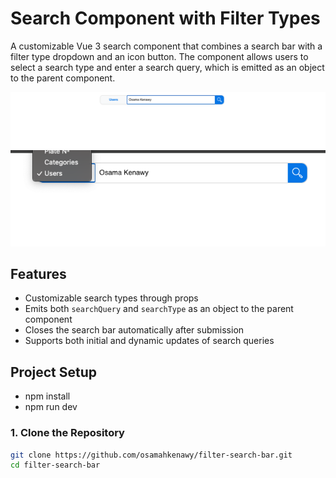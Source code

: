 # Search Component with Filter Types

A customizable Vue 3 search component that combines a search bar with a filter type dropdown and an icon button. The component allows users to select a search type and enter a search query, which is emitted as an object to the parent component.

![Screenshot 1](./screenInputOne.png)
![Screenshot 2](./screenInputTwo.png)

## Features

- Customizable search types through props
- Emits both `searchQuery` and `searchType` as an object to the parent component
- Closes the search bar automatically after submission
- Supports both initial and dynamic updates of search queries

## Project Setup
- npm install
- npm run dev

### 1. Clone the Repository

```bash
git clone https://github.com/osamahkenawy/filter-search-bar.git
cd filter-search-bar
